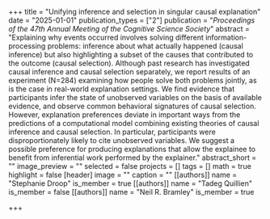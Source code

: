 +++
title = "Unifying inference and selection in singular causal explanation"
date = "2025-01-01"
publication_types = ["2"]
publication = "_Proceedings of the 47th Annual Meeting of the Cognitive Science Society_"
abstract = "Explaining why events occurred involves solving different information-processing problems: inference about what actually happened (causal inference) but also highlighting a subset of the causes that contributed to the outcome (causal selection). Although past research has investigated causal inference and causal selection separately, we report results of an experiment (N=284) examining how people solve both problems jointly, as is the case in real-world explanation settings. We find evidence that participants infer the state of unobserved variables on the basis of available evidence, and observe common behavioral signatures of causal selection. However, explanation preferences deviate in important ways from the predictions of a computational model combining existing theories of causal inference and causal selection. In particular, participants were disproportionately likely to cite unobserved variables. We suggest a possible preference for producing explanations that allow the explainee to benefit from inferential work performed by the explainer."
abstract_short = ""
image_preview = ""
selected = false
projects = []
tags = []
math = true
highlight = false
[header]
image = ""
caption = ""
[[authors]]
	name = "Stephanie Droop"
	is_member = true
[[authors]]
	name = "Tadeg Quillien"
	is_member = false
[[authors]]
	name = "Neil R. Bramley"
	is_member = true

+++
